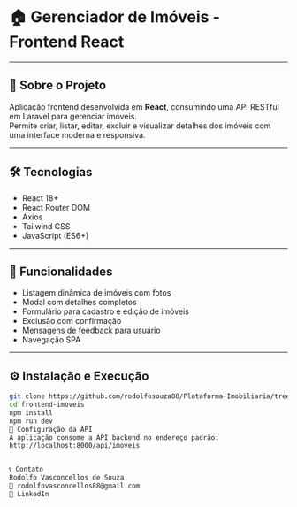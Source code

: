 # 🏠 Gerenciador de Imóveis - Frontend React

---

## 🚀 Sobre o Projeto

Aplicação frontend desenvolvida em **React**, consumindo uma API RESTful em Laravel para gerenciar imóveis.  
Permite criar, listar, editar, excluir e visualizar detalhes dos imóveis com uma interface moderna e responsiva.

---

## 🛠️ Tecnologias

- React 18+
- React Router DOM
- Axios
- Tailwind CSS
- JavaScript (ES6+)

---

## 🎯 Funcionalidades

- Listagem dinâmica de imóveis com fotos
- Modal com detalhes completos
- Formulário para cadastro e edição de imóveis
- Exclusão com confirmação
- Mensagens de feedback para usuário
- Navegação SPA

---

## ⚙️ Instalação e Execução

```bash
git clone https://github.com/rodolfosouza88/Plataforma-Imobiliaria/tree/main/frontend
cd frontend-imoveis
npm install
npm run dev
🔗 Configuração da API
A aplicação consome a API backend no endereço padrão:
http://localhost:8000/api/imoveis


📞 Contato
Rodolfo Vasconcellos de Souza
📧 rodolfovasconcellos88@gmail.com
🔗 LinkedIn

```
